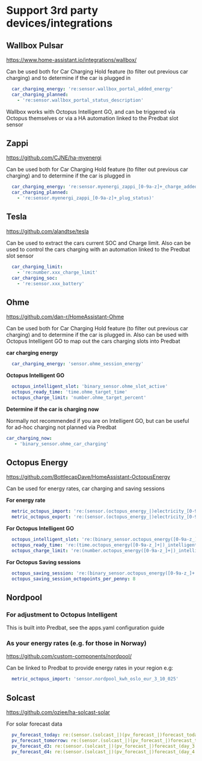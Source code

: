 # Support 3rd party devices/integrations

## Wallbox Pulsar

<https://www.home-assistant.io/integrations/wallbox/>

Can be used both for Car Charging Hold feature (to filter out previous car charging) and to determine if the car is plugged in

```yaml
  car_charging_energy: 're:sensor.wallbox_portal_added_energy'
  car_charging_planned:
    - 're:sensor.wallbox_portal_status_description'
```

Wallbox works with Octopus Intelligent GO, and can be triggered via Octopus themselves or via a HA automation linked to the Predbat slot sensor

## Zappi

<https://github.com/CJNE/ha-myenergi>

Can be used both for Car Charging Hold feature (to filter out previous car charging) and to determine if the car is plugged in

```yaml
  car_charging_energy: 're:sensor.myenergi_zappi_[0-9a-z]+_charge_added_session'
  car_charging_planned:
    - 're:sensor.myenergi_zappi_[0-9a-z]+_plug_status)'
```

## Tesla

<https://github.com/alandtse/tesla>

Can be used to extract the cars current SOC and Charge limit. Also can be used to control the cars charging with an automation linked to the Predbat slot sensor

```yaml
  car_charging_limit:
    - 're:number.xxx_charge_limit'
  car_charging_soc:
    - 're:sensor.xxx_battery'
```

## Ohme

<https://github.com/dan-r/HomeAssistant-Ohme>

Can be used both for Car Charging Hold feature (to filter out previous car charging) and to determine if the car is plugged in.
Also can be used with Octopus Intelligent GO to map out the cars charging slots into Predbat

**car charging energy**

```yaml
  car_charging_energy: 'sensor.ohme_session_energy'
```

**Octopus Intelligent GO**

```yaml
  octopus_intelligent_slot: 'binary_sensor.ohme_slot_active'
  octopus_ready_time: 'time.ohme_target_time'
  octopus_charge_limit: 'number.ohme_target_percent'
```

**Determine if the car is charging now**

Normally not recommended if you are on Intelligent GO, but can be useful for ad-hoc charging not planned via Predbat

```yaml
car_charging_now:
   - 'binary_sensor.ohme_car_charging'
```

## Octopus Energy

<https://github.com/BottlecapDave/HomeAssistant-OctopusEnergy>

Can be used for energy rates, car charging and saving sessions

**For energy rate**

```yaml
  metric_octopus_import: 're:(sensor.(octopus_energy_|)electricity_[0-9a-z]+_[0-9a-z]+_current_rate)'
  metric_octopus_export: 're:(sensor.(octopus_energy_|)electricity_[0-9a-z]+_[0-9a-z]+_export_current_rate)'
```

**For Octopus Intelligent GO**

```yaml
  octopus_intelligent_slot: 're:(binary_sensor.octopus_energy([0-9a-z_]+|)_intelligent_dispatching)'
  octopus_ready_time: 're:(time.octopus_energy([0-9a-z_]+|)_intelligent_ready_time)'
  octopus_charge_limit: 're:(number.octopus_energy([0-9a-z_]+|)_intelligent_charge_limit)'
```

**For Octopus Saving sessions**

```yaml
  octopus_saving_session: 're:(binary_sensor.octopus_energy([0-9a-z_]+|)_saving_session(s|))'
  octopus_saving_session_octopoints_per_penny: 8
```

## Nordpool

### For adjustment to Octopus Intelligent

This is built into Predbat, see the apps.yaml configuration guide

### As your energy rates (e.g. for those in Norway)

<https://github.com/custom-components/nordpool/>

Can be linked to Predbat to provide energy rates in your region e.g:

```yaml
  metric_octopus_import: 'sensor.nordpool_kwh_oslo_eur_3_10_025'
```

## Solcast

<https://github.com/oziee/ha-solcast-solar>

For solar forecast data

```yaml
  pv_forecast_today: re:(sensor.(solcast_|)(pv_forecast_|)forecast_today)
  pv_forecast_tomorrow: re:(sensor.(solcast_|)(pv_forecast_|)forecast_tomorrow)
  pv_forecast_d3: re:(sensor.(solcast_|)(pv_forecast_|)forecast_(day_3|d3))
  pv_forecast_d4: re:(sensor.(solcast_|)(pv_forecast_|)forecast_(day_4|d4))
```

